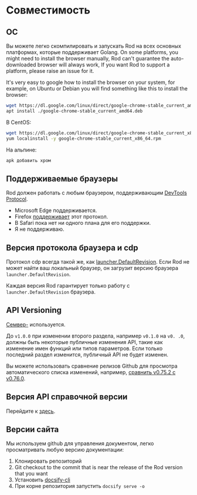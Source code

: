 # Совместимость

## ОС

Вы можете легко скомпилировать и запускать Rod на всех основных платформах, которые поддерживает Golang. On some platforms, you might need to install the browser manually, Rod can't guarantee the auto-downloaded browser will always work, If you want Rod to support a platform, please raise an issue for it.

It's very easy to google how to install the browser on your system, for example, on Ubuntu or Debian you will find something like this to install the browser:

```bash
wget https://dl.google.com/linux/direct/google-chrome-stable_current_amd64.deb
apt install ./google-chrome-stable_current_amd64.deb
```

В CentOS:

```bash
wget https://dl.google.com/linux/direct/google-chrome-stable_current_x86_64.rpm
yum localinstall -y google-chrome-stable_current_x86_64.rpm
```

На альпине:

```bash
apk добавить хром
```

## Поддерживаемые браузеры

Rod должен работать с любым браузером, поддерживающим [DevTools Protocol](https://chromedevtools.github.io/devtools-protocol/).

- Microsoft Edge поддерживается.
- Firefox [поддерживает](https://wiki.mozilla.org/Remote) этот протокол.
- В Safari пока нет ни одного плана для его поддержки.
- Я не поддерживаю.

## Версия протокола браузера и cdp

Протокол cdp всегда такой же, как [launcher.DefaultRevision](https://pkg.go.dev/github.com/go-rod/rod/lib/launcher#DefaultRevision). Если Rod не может найти ваш локальный браузер, он загрузит версию браузера `launcher.DefaultRevision`.

Каждая версия Rod гарантирует только работу с `launcher.DefaultRevision` браузера.

## API Versioning

[Семвер-](https://semver.org/) используется.

До `v1.0.0` при изменении второго раздела, например `v0.1.0` на `v0. .0`, должны быть некоторые публичные изменения API, такие как изменение имен функций или типов параметров. Если только последний раздел изменится, публичный API не будет изменен.

Вы можете использовать сравнение релизов Github для просмотра автоматического списка изменений, например, [сравнить v0.75.2 с v0.76.0](https://github.com/go-rod/rod/compare/v0.75.2...v0.76.0).

## Версия API справочной версии

Перейдите к [здесь](https://pkg.go.dev/github.com/go-rod/rod?tab=versions).

## Версии сайта

Мы используем github для управления документом, легко просматривать любую версию документации:

1. Клонировать репозиторий [](https://github.com/go-rod/go-rod.github.io.git)
2. Git checkout to the commit that is near the release of the Rod version that you want
3. Установить [docsify-cli](https://docsify.js.org/#/quickstart)
4. При корне репозитория запустить `docsify serve -o`
